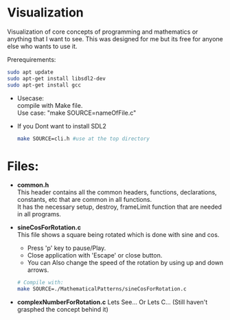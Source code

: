 # Visualization
Visualization of core concepts of programming and mathematics or anything that I want to see. This was designed for me but its free for anyone else who wants to use it.

Prerequirements:
```bash
sudo apt update
sudo apt-get install libsdl2-dev
sudo apt-get install gcc
```

- Usecase:  
compile with Make file.  
Use case: "make SOURCE=nameOfFile.c"  

- If you Dont want to install SDL2
    ```bash
    make SOURCE=cli.h #use at the top directory
    ```


# Files:
- **common.h**  
    This header contains all the common headers, functions, declarations, constants, etc that are common in all functions.  
    It has the necessary setup, destroy, frameLimit function that are needed in all programs.


- **sineCosForRotation.c**  
    This file shows a square being rotated which is done with sine and cos.   
    - Press 'p' key to pause/Play. 
    - Close application with 'Escape' or close button.  
    - You can Also change the speed of the rotation by using up and down arrows.  
    ```bash
    # Compile with:
    make SOURCE=./MathematicalPatterns/sineCosForRotation.c
    ```

- **complexNumberForRotation.c**
    Lets See... Or Lets C...
    (Still haven't grasphed the concept behind it)

